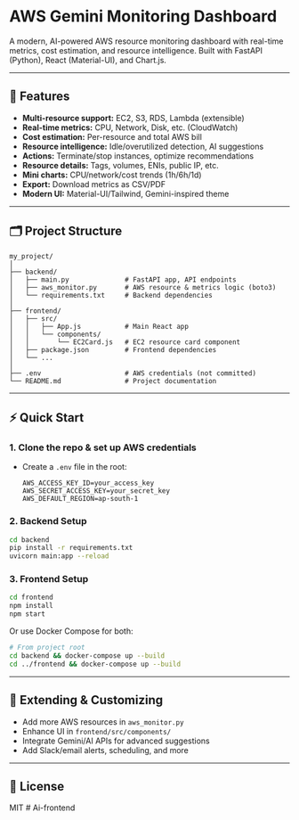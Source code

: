 # AWS Gemini Monitoring Dashboard

A modern, AI-powered AWS resource monitoring dashboard with real-time metrics, cost estimation, and resource intelligence. Built with FastAPI (Python), React (Material-UI), and Chart.js.

---

## 🚀 Features
- **Multi-resource support:** EC2, S3, RDS, Lambda (extensible)
- **Real-time metrics:** CPU, Network, Disk, etc. (CloudWatch)
- **Cost estimation:** Per-resource and total AWS bill
- **Resource intelligence:** Idle/overutilized detection, AI suggestions
- **Actions:** Terminate/stop instances, optimize recommendations
- **Resource details:** Tags, volumes, ENIs, public IP, etc.
- **Mini charts:** CPU/network/cost trends (1h/6h/1d)
- **Export:** Download metrics as CSV/PDF
- **Modern UI:** Material-UI/Tailwind, Gemini-inspired theme

---

## 🗂️ Project Structure

```
my_project/
│
├── backend/
│   ├── main.py              # FastAPI app, API endpoints
│   ├── aws_monitor.py       # AWS resource & metrics logic (boto3)
│   └── requirements.txt     # Backend dependencies
│
├── frontend/
│   ├── src/
│   │   ├── App.js           # Main React app
│   │   └── components/
│   │       └── EC2Card.js   # EC2 resource card component
│   ├── package.json         # Frontend dependencies
│   └── ...
│
├── .env                     # AWS credentials (not committed)
└── README.md                # Project documentation
```

---

## ⚡ Quick Start

### 1. **Clone the repo & set up AWS credentials**
- Create a `.env` file in the root:
  ```
  AWS_ACCESS_KEY_ID=your_access_key
  AWS_SECRET_ACCESS_KEY=your_secret_key
  AWS_DEFAULT_REGION=ap-south-1
  ```

### 2. **Backend Setup**
```bash
cd backend
pip install -r requirements.txt
uvicorn main:app --reload
```

### 3. **Frontend Setup**
```bash
cd frontend
npm install
npm start
```

Or use Docker Compose for both:
```bash
# From project root
cd backend && docker-compose up --build
cd ../frontend && docker-compose up --build
```

---

## 🧠 Extending & Customizing
- Add more AWS resources in `aws_monitor.py`
- Enhance UI in `frontend/src/components/`
- Integrate Gemini/AI APIs for advanced suggestions
- Add Slack/email alerts, scheduling, and more

---

## 📄 License
MIT # Ai-frontend
